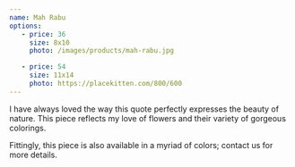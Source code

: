 ```yaml
---
name: Mah Rabu
options:
   - price: 36
     size: 8x10 
     photo: /images/products/mah-rabu.jpg

   - price: 54
     size: 11x14 
     photo: https://placekitten.com/800/600
---
```


I have always loved the way this quote perfectly expresses the beauty of nature. This piece reflects my love of flowers and their variety of gorgeous colorings.

Fittingly, this piece is also available in a myriad of colors; contact us for more details.
